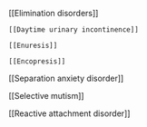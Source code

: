[[Elimination disorders]]

	[[Daytime urinary incontinence]]
	  
	[[Enuresis]]
	  
	[[Encopresis]]
	  
[[Separation anxiety disorder]]

[[Selective mutism]]

[[Reactive attachment disorder]]
